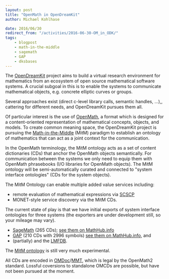 ```yaml
---
layout: post
title: "OpenMath in OpenDreamKit"
author: Michael Kohlhase

date: 2016/06/30
redirect_from: "/activities/2016-06-30-OM_in_ODK/"
tags:
    - blogpost
    - math-in-the-middle
    - sagemath
    - GAP
    - dksbases
---
```


The [OpenDreamKit](http://opendreamkit.org) project aims to build a virtual research environment for
mathematics from an ecosystem of open source mathematical software systems. A crucial subgoal in this
is to enable the systems to communicate mathematical objects, e.g. concrete elliptic curves or groups.

Several approaches exist (direct c-level library calls, semantic
handles, ...),, cattering for different needs, and OpenDreamKit
pursues them all.

Of particular interest is the use of [OpenMath](http://openmath.org), a format which is
designed for a content-oriented representation of mathematical concepts, objects, and models. To create
common meaning space, the OpenDreamKit project is pursuing the
[Math-in-the-Middle](https://github.com/OpenDreamKit/OpenDreamKit/raw/master/WP6/CICM2016/published.pdf) (MitM)
paradigm to establish an ontology of mathematics that can act as a joint context for the communication.

In the OpenMath terminology, the MitM ontology acts as a set of content dictionaries (CDs) that anchor the OpenMath
objects semantically. For communication between the systems we only need to equip them with OpenMath phrasebooks
(I/O libraries for OpenMath objects). The MitM ontology will be semi-automatically curated and connected to
"system interface ontologies" (CDs for the system objects).

The MitM Ontology can enable multiple added value services including:

* remote evaluation of mathematical expressions via
  [SCSCP](http://www.sciencedirect.com/science/article/pii/S0747717111002124)
* MONET-style service discovery via the MitM CDs.

The current state of play is that we have initial exports of system interface ontologies
for three systems (the exporters are under development still, so your mileage may vary).

* [SageMath](http://www.sagemath.org/) (265 CDs);
  [see them on MathHub.info](https://mathhub.info/mh/mmt/?http://www.sagemath.org/)
* [GAP](http://www.gap-system.org/) (210 CDs with 2996 symbols)
  [see them on MathHub.info](https://mathhub.info/mh/mmt/?http://www.gap-system.org/), and
* (partially) and the [LMFDB](http://lmfdb.org).

The [MitM ontology](https://mathhub.info/mh/mmt/?http://mathhub.info/ODK/math/) is still very much experimental.

All CDs are encoded in [OMDoc](http://omdoc.org)/[MMT](https://uniformal.github.io), which
is legal by the OpenMath2 standard. Lossful coversions to standalone OMCDs are possible,
but have not been pursued at the moment.
